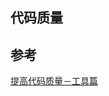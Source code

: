 ## 代码质量

## 参考

[提高代码质量－工具篇](https://yq.aliyun.com/articles/93800?spm=ata.13261165.0.0.3087714eCuW2Gq)